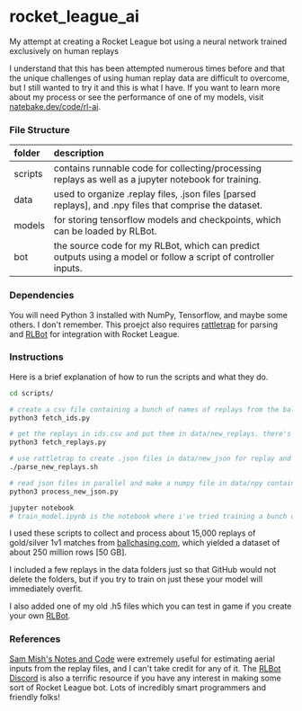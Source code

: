 # rocket_league_ai
My attempt at creating a Rocket League bot using a neural network trained exclusively on human replays

I understand that this has been attempted numerous times before and that the unique challenges of using human replay data are difficult to overcome, but I still wanted to try it and this is what I have. If you want to learn more about my process or see the performance of one of my models, visit [natebake.dev/code/rl-ai](natebake.dev/code/rl-ai).

### File Structure
| folder  | description                                                                                                    |
| :------ | :------------------------------------------------------------------------------------------------------------- |
| scripts | contains runnable code for collecting/processing replays as well as a jupyter notebook for training.           |
| data    | used to organize .replay files, .json files [parsed replays], and .npy files that comprise the dataset.        |
| models  | for storing tensorflow models and checkpoints, which can be loaded by RLBot.                                   |
| bot     | the source code for my RLBot, which can predict outputs using a model or follow a script of controller inputs. |

### Dependencies
You will need Python 3 installed with NumPy, Tensorflow, and maybe some others. I don't remember.
This proejct also requires [rattletrap](https://github.com/tfausak/rattletrap) for parsing and [RLBot](rlbot.org) for integration with Rocket League.

### Instructions
Here is a brief explanation of how to run the scripts and what they do.
```sh
cd scripts/

# create a csv file containing a bunch of names of replays from the ballchasing.com API.
python3 fetch_ids.py

# get the replays in ids.csv and put them in data/new_replays. there's a limit on fetches in a certain time period.
python3 fetch_replays.py

# use rattletrap to create .json files in data/new_json for replay and move those to data/parsed_replays.
./parse_new_replays.sh

# read json files in parallel and make a numpy file in data/npy containing [game-state, outputs] rows for each frame.
python3 process_new_json.py

jupyter notebook
# train_model.ipynb is the notebook where i've tried training a bunch of models with various hyperparameters.
```

I used these scripts to collect and process about 15,000 replays of gold/silver 1v1 matches from [ballchasing.com](ballchasing.com), which yielded a dataset of about 250 million rows [50 GB].

I included a few replays in the data folders just so that GitHub would not delete the folders, but if you try to train on just these your model will immediately overfit.

I also added one of my old .h5 files which you can test in game if you create your own [RLBot](rlbot.org).

### References
[Sam Mish's Notes and Code](https://samuelpmish.github.io/notes/RocketLeague/) were extremely useful for estimating aerial inputs from the replay files, and I can't take credit for any of it.
The [RLBot Discord](https://discord.com/invite/xuWjbw7A?utm_source=Discord%20Widget&utm_medium=Connect) is also a terrific resource if you have any interest in making some sort of Rocket League bot. Lots of incredibly smart programmers and friendly folks!
